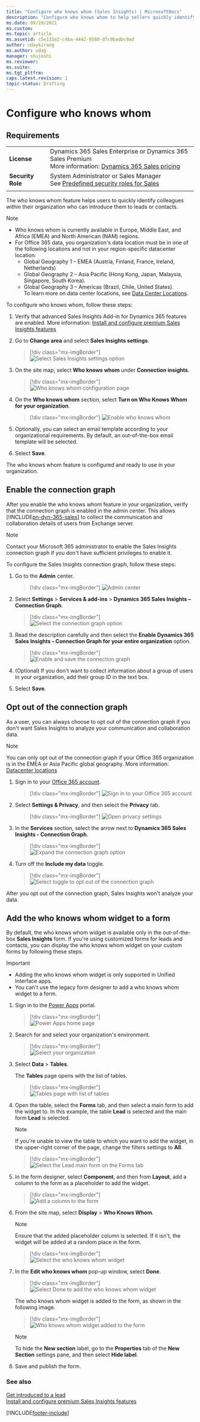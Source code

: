 ```yaml
---
title: "Configure who knows whom (Sales Insights) | MicrosoftDocs"
description: "Configure who knows whom to help sellers quickly identify colleagues within their organization who can introduce them to leads or contacts."
ms.date: 09/10/2021
ms.custom: 
ms.topic: article
ms.assetid: c5e131e2-c4ba-4442-9580-dfc9badbc9ad
author: udaykirang
ms.author: udag
manager: shujoshi
ms.reviewer: 
ms.suite: 
ms.tgt_pltfrm: 
caps.latest.revision: 1
topic-status: Drafting
---
```

# Configure who knows whom 

## Requirements
|  | |
|-----------------------|---------|
| **License** | Dynamics 365 Sales Enterprise or Dynamics 365 Sales Premium <br>More information: [Dynamics 365 Sales pricing](https://dynamics.microsoft.com/sales/pricing/) |
| **Security Role** | System Administrator or Sales Manager <br>  See [Predefined security roles for Sales](security-roles-for-sales.md)|
|||

The who knows whom feature helps users to quickly identify colleagues within their organization who can introduce them to leads or contacts.

>[!NOTE]
>- Who knows whom is currently available in Europe, Middle East, and Africa (EMEA) and North American (NAM) regions.
>- For Office 365 data, you organization's data location must be in one of the following locations and not in your region-specific datacenter location:
>    - Global Geography 1 – EMEA (Austria, Finland, France, Ireland, Netherlands)
>    - Global Geography 2 – Asia Pacific	(Hong Kong, Japan, Malaysia, Singapore, South Korea).
>    - Global Geography 3 – Americas (Brazil, Chile, United States).    
> To learn more on data center locations, see [Data Center Locations](/microsoft-365/enterprise/o365-data-locations?view=o365-worldwide#data-center-locations&preserve-view=true).

To configure who knows whom, follow these steps:

1. Verify that advanced Sales Insights Add-in for Dynamics 365 features are enabled. More information: [Install and configure premium Sales Insights features](intro-admin-guide-sales-insights.md#install-and-configure-premium-sales-insights-features)

2.	Go to **Change area** and select **Sales Insights settings**.

    > [!div class="mx-imgBorder"]
    > ![Select Sales Insights settings option](media/si-admin-change-area-sales-insights-settings.png "Select Sales Insights settings option")

3.  On the site map, select **Who knows whom** under **Connection insights**.

    > [!div class="mx-imgBorder"]
    > ![Who knows whom configuration page](media/si-admin-who-know-whom-configuration-page.png "Who knows whom configuration page")

4. On the **Who knows whom** section, select **Turn on Who Knows Whom for your organization**.

    > [!div class="mx-imgBorder"]
    > ![Enable who knows whom](media/si-admin-who-knows-whom-enable.png "Enable who knows whom")

5. Optionally, you can select an email template according to your organizational requirements. By default, an out-of-the-box email template will be selected.

6. Select **Save**.

The who knows whom feature is configured and ready to use in your organization.

## Enable the connection graph

After you enable the who knows whom feature in your organization, verify that the connection graph is enabled in the admin center. This allows [!INCLUDE[pn-dyn-365-sales](../includes/pn-dyn-365-sales.md)] to collect the communication and collaboration details of users from Exchange server.

> [!NOTE]
> Contact your Microsoft 365 administrator to enable the Sales Insights connection graph if you don't have sufficient privileges to enable it.

To configure the Sales Insights connection graph, follow these steps:

1. Go to the **Admin** center.

    > [!div class="mx-imgBorder"]
    > ![Admin center](media/sales-insights-addon-admincenter.png "Admin center")

2. Select **Settings** > **Services & add-ins** > **Dynamics 365 Sales Insights – Connection Graph**.

    > [!div class="mx-imgBorder"]
    > ![Select the connection graph option](media/sales-insights-addon-admincenter-connection-graph-option.png "Select the connection graph option")

3.  Read the description carefully and then select the **Enable Dynamics 365 Sales Insights - Connection Graph for your entire organization**‎ option.

    > [!div class="mx-imgBorder"]
    > ![Enable and save the connection graph](media/sales-insights-addon-admincenter-connection-graph-enable.png "Enable and save the connection graph")

4. (Optional) If you don't want to collect information about a group of users in your organization, add their group ID in the text box. 

5. Select **Save**.

## Opt out of the connection graph

As a user, you can always choose to opt out of the connection graph if you don't want Sales Insights to analyze your communication and collaboration data. 

>[!NOTE]
>You can only opt out of the connection graph if your Office 365 organization is in the EMEA or Asia Pacific global geography. More information: [Datacenter locations](/microsoft-365/enterprise/o365-data-locations?view=o365-worldwide&preserve-view=true)

1. Sign in to your [Office 365 account](https://myprofile.microsoft.com/).

    > [!div class="mx-imgBorder"]
    > ![Sign in to your Office 365 account](media/sales-insights-addon-o365-account-settings.png "Sign in to your Office 365 account")

2. Select **Settings & Privacy**, and then select the **Privacy** tab. 

    > [!div class="mx-imgBorder"]
    > ![Open privacy settings](media/sales-insights-addon-o365-privacy-settings-tab.png "Open privacy settings")

3. In the **Services** section, select the arrow next to **Dynamics 365 Sales Insights - Connection Graph**.  

    > [!div class="mx-imgBorder"]
    > ![Expand the connection graph option](media/sales-insights-addon-o365-expand-connection-graph-settings.png "Expand the connection graph option")

4. Turn off the **Include my data** toggle.

    > [!div class="mx-imgBorder"]
    > ![Select toggle to opt out of the connection graph](media/sales-insights-addon-o365-opt-out-toggle.png "Select toggle to opt out of the connection graph")

After you opt out of the connection graph, Sales Insights won't analyze your data.

## Add the who knows whom widget to a form

By default, the who knows whom widget is available only in the out-of-the-box **Sales Insights** form. If you're using customized forms for leads and contacts, you can display the who knows whom widget on your custom forms by following these steps.

> [!IMPORTANT]
> - Adding the who knows whom widget is only supported in Unified Interface apps.
> - You can't use the legacy form designer to add a who knows whom widget to a form.

1. Sign in to the [Power Apps](https://make.powerapps.com/) portal.

    > [!div class="mx-imgBorder"]  
    > ![Power Apps home page](media/power-apps-home-page.png "Power Apps home page")

2. Search for and select your organization's environment.

    > [!div class="mx-imgBorder"]  
    > ![Select your organization](media/power-apps-select-org.png "Select your organization")

3. Select **Data** > **Tables**.

    The **Tables** page opens with the list of tables.

    > [!div class="mx-imgBorder"]  
    > ![Tables page with list of tables](media/power-apps-entities-page.png "Tables page with list of tables")

4. Open the table, select the **Forms** tab, and then select a main form to add the widget to. In this example, the table **Lead** is selected and the main form **Lead** is selected.

    >[!NOTE]
    >If you're unable to view the table to which you want to add the widget, in the upper-right corner of the page, change the filters settings to **All**.

    > [!div class="mx-imgBorder"]  
    > ![Select the Lead main form on the Forms tab](media/power-apps-lead-main-form.png "Select the Lead main form on the Forms tab")

5. In the form designer, select **Component**, and then from **Layout**, add a column to the form as a placeholder to add the widget.

    > [!div class="mx-imgBorder"]  
    > ![Add a column to the form](media/power-apps-layout-add-column-form.png "Add a column to the form")

6. From the site map, select **Display** > **Who Knows Whom**.

    >[!NOTE]
    >Ensure that the added placeholder column is selected. If it isn't, the widget will be added at a random place in the form. 

    > [!div class="mx-imgBorder"]  
    > ![Select the who knows whom widget](media/power-select-who-knows-whom-widget.png "Select the who knows whom widget")

8. In the **Edit who knows whom** pop-up window, select **Done**.

    > [!div class="mx-imgBorder"]  
    > ![Select Done to add the who knows whom widget](media/power-app-who-knows-whom-widget-options.png "Select Done to add the who knows whom widget")

    The who knows whom widget is added to the form, as shown in the following image.

    > [!div class="mx-imgBorder"]  
    > ![Who knows whom widget added to the form](media/power-app-who-knows-whom-widget-added.png "Who knows whom widget added to the form")

    >[!NOTE]
    >To hide the **New section** label, go to the **Properties** tab of the **New Section** settings pane, and then select **Hide label**.

9. Save and publish the form.

### See also

[Get introduced to a lead](../sales/who-knows-whom.md)  
[Install and configure premium Sales Insights features](intro-admin-guide-sales-insights.md#install-and-configure-premium-sales-insights-features)


[!INCLUDE[footer-include](../includes/footer-banner.md)]
